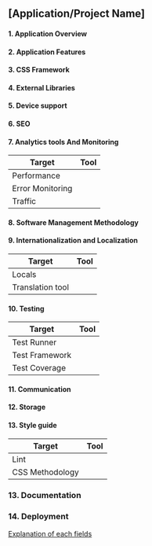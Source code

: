 ## [Application/Project Name]

#### 1. Application Overview

#### 2. Application Features

#### 3. CSS Framework

#### 4. External Libraries

#### 5. Device support

#### 6. SEO

#### 7. Analytics tools And Monitoring
   | Target | Tool |
   | ------ | ------ |
   | Performance |  |
   | Error Monitoring |  |
   | Traffic |  |

#### 8. Software Management Methodology

#### 9. Internationalization and Localization
   | Target | Tool |
   | ------ | ------ |
   | Locals |  |
   | Translation tool |  |

#### 10. Testing
   | Target | Tool |
   | ------ | ------ |
   | Test Runner |  |
   | Test Framework |  |
   | Test Coverage |  |

#### 11. Communication

#### 12. Storage

#### 13. Style guide
 
   | Target | Tool |
   | ------ | ------ |
   | Lint |  |
   | CSS Methodology |  |
   
### 13. Documentation

### 14. Deployment

[Explanation of each fields](https://dev.to/valoni) 
